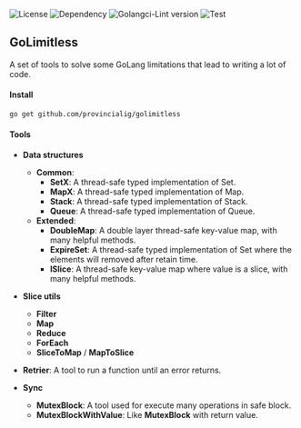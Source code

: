 ![License](https://img.shields.io/github/license/provincialig/golimitless)
![Dependency](https://img.shields.io/badge/dependency-0-brightgreen)
![Golangci-Lint version](https://img.shields.io/badge/golangci--lint-2.5.0-brightgreen)
![Test](https://github.com/provincialig/golimitless/actions/workflows/test.yml/badge.svg)

## GoLimitless

A set of tools to solve some GoLang limitations that lead to writing a lot of code.

#### Install
```bash
go get github.com/provincialig/golimitless
```

#### Tools

- **Data structures**
  - **Common**:
    - **SetX**: A thread-safe typed implementation of Set.
    - **MapX**: A thread-safe typed implementation of Map.
    - **Stack**: A thread-safe typed implementation of Stack.
    - **Queue**: A thread-safe typed implementation of Queue.
  - **Extended**:
    - **DoubleMap**: A double layer thread-safe key-value map, with many helpful methods.
    - **ExpireSet**: A thread-safe typed implementation of Set where the elements will removed after retain time.
    - **ISlice**: A thread-safe key-value map where value is a slice, with many helpful methods.

- **Slice utils**
  - **Filter**
  - **Map**
  - **Reduce**
  - **ForEach**
  - **SliceToMap** / **MapToSlice**
  
- **Retrier**: A tool to run a function until an error returns.

- **Sync**
  - **MutexBlock**: A tool used for execute many operations in safe block.
  - **MutexBlockWithValue**: Like **MutexBlock** with return value.
